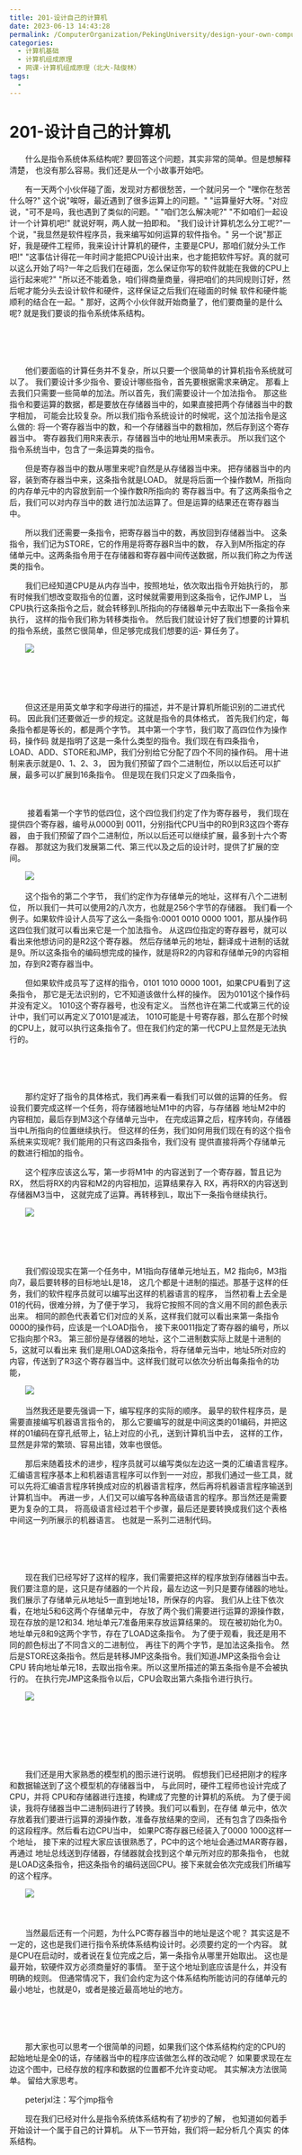 ```yaml
---
title: 201-设计自己的计算机
date: 2023-06-13 14:43:28
permalink: /ComputerOrganization/PekingUniversity/design-your-own-computer
categories:
  - 计算机基础
  - 计算机组成原理
  - 网课-计算机组成原理（北大-陆俊林）
tags:
  - 
---
```

# 201-设计自己的计算机

　　什么是指令系统体系结构呢? 要回答这个问题，其实非常的简单。但是想解释清楚， 也没有那么容易。我们还是从一个小故事开始吧。  
<!-- more -->
　　有一天两个小伙伴碰了面，发现对方都很愁苦，一个就问另一个 "嘿你在愁苦什么呀?" 这个说"唉呀，最近遇到了很多运算上的问题。" "运算量好大呀。"对应说，"可不是吗，我也遇到了类似的问题。" "咱们怎么解决呢?" "不如咱们一起设计一个计算机吧!" 就说好啊，两人就一拍即和。 "我们设计计算机怎么分工呢?"一个说，"我显然是软件程序员，我来编写如何运算的软件指令。" 另一个说"那正好，我是硬件工程师，我来设计计算机的硬件，主要是CPU，那咱们就分头工作吧!" "这事估计得花一年时间才能把CPU设计出来，也才能把软件写好。真的就可以这么开始了吗?一年之后我们在碰面，怎么保证你写的软件就能在我做的CPU上运行起来呢?" "所以还不能着急，咱们得商量商量，得把咱们的共同规则订好，然后呢才能分头去设计软件和硬件，这样保证之后我们在碰面的时候 软件和硬件能顺利的结合在一起。" 那好，这两个小伙伴就开始商量了，他们要商量的是什么呢? 就是我们要谈的指令系统体系结构。

　　‍

　　‍

　　他们要面临的计算任务并不复杂，所以只要一个很简单的计算机指令系统就可以了。 我们要设计多少指令、要设计哪些指令，首先要根据需求来确定。 那看上去我们只需要一些简单的加法。所以首先，我们需要设计一个加法指令。 那这些指令和要运算的数据，都是要放在存储器当中的，如果直接把两个存储器当中的数字相加， 可能会比较复杂。所以我们指令系统设计的时候呢，这个加法指令是这么做的: 将一个寄存器当中的数，和一个存储器当中的数相加，然后存到这个寄存器当中。 寄存器我们用R来表示，存储器当中的地址用M来表示。 所以我们这个指令系统当中，包含了一条运算类的指令。 

　　但是寄存器当中的数从哪里来呢?自然是从存储器当中来。 把存储器当中的内容，装到寄存器当中来，这条指令就是LOAD。 就是将后面一个操作数M，所指向的内存单元中的内容放到前一个操作数R所指向的 寄存器当中。有了这两条指令之后，我们可以对内存当中的数 进行加法运算了。但是运算的结果还在寄存器当中。

　　所以我们还需要一条指令，把寄存器当中的数，再放回到存储器当中。 这条指令，我们记为STORE，它的作用是将寄存器R当中的数， 存入到M所指定的存储单元中。这两条指令用于在存储器和寄存器中间传送数据，所以我们称之为传送类的指令。 

　　我们已经知道CPU是从内存当中，按照地址，依次取出指令开始执行的， 那有时候我们想改变取指令的位置，这时候就需要用到这条指令，记作JMP L， 当CPU执行这条指令之后，就会转移到L所指向的存储器单元中去取出下一条指令来执行， 这样的指令我们称为转移类指令。 然后我们就设计好了我们想要的计算机的指令系统，虽然它很简单，但足够完成我们想要的运- 算任务了。

　　![](https://image.peterjxl.com/blog/image-20220918114050-7wma5hf.png)​

　　‍

　　‍

　　但这还是用英文单字和字母进行的描述，并不是计算机所能识别的二进式代码。 因此我们还要做近一步的规定。这就是指令的具体格式， 首先我们约定，每条指令都是等长的，都是两个字节。 其中第一个字节，我们取了高四位作为操作码，操作码 就是指明了这是一条什么类型的指令。我们现在有四条指令， LOAD、ADD、STORE和JMP，我们分别给它分配了四个不同的操作码。 用十进制来表示就是0、1、2、3， 因为我们预留了四个二进制位，所以以后还可以扩展，最多可以扩展到16条指令。 但是现在我们只定义了四条指令，

　　‍

　　 接着看第一个字节的低四位，这个四位我们约定了作为寄存器号， 我们现在提供四个寄存器，编号从0000到 0011，分别指代CPU当中的R0到R3这四个寄存器， 由于我们预留了四个二进制位，所以以后还可以继续扩展，最多到十六个寄存器。 那就这为我们发展第二代、第三代以及之后的设计时，提供了扩展的空间。 

　　![](https://image.peterjxl.com/blog/image-20220918114514-4m6d6qm.png)​

　　这个指令的第二个字节， 我们约定作为存储单元的地址，这样有八个二进制位， 所以我们一共可以使用2的八次方，也就是256个字节的存储器。 我们看一个例子。如果软件设计人员写了这么一条指令:0001 0010 0000 1001，那从操作码 这四位我们就可以看出来它是一个加法指令。 从这四位指定的寄存器号，就可以看出来他想访问的是R2这个寄存器。 然后存储单元的地址，翻译成十进制的话就是9。所以这条指令的编码想完成的操作，就是将R2的内容和存储单元9的内容相加，存到R2寄存器当中。 

　　但如果软件成员写了这样的指令，0101 1010 0000 1001，如果CPU看到了这条指令， 那它是无法识别的，它不知道该做什么样的操作。 因为0101这个操作码并没有定义。 1010这个寄存器号，也没有定义。 当然也许在第二代或第三代的设计中，我们可以再定义了0101是减法， 1010可能是十号寄存器，那么在那个时候的CPU上，就可以执行这条指令了。但在我们约定的第一代CPU上显然是无法执行的。 

　　‍

　　‍

　　那约定好了指令的具体格式，我们再来看一看我们可以做的运算的任务。 假设我们要完成这样一个任务，将存储器地址M1中的内容，与存储器 地址M2中的内容相加，最后存到M3这个存储单元当中， 在完成运算之后，程序转向，存储器当中L所指向的位置继续执行。 但这样的任务，我们如何用我们现在有的这个指令系统来实现呢? 我们能用的只有这四条指令，我们没有 提供直接将两个存储单元的数进行相加的指令。

　　这个程序应该这么写，第一步将M1中 的内容送到了一个寄存器，暂且记为RX， 然后将RX的内容和M2的内容相加，运算结果存入 RX，再将RX的内容送到存储器M3当中， 这就完成了运算。再转移到L，取出下一条指令继续执行。

　　![](https://image.peterjxl.com/blog/image-20220918114657-st4freo.png)​

　　‍

　　‍

　　我们假设现实在第一个任务中，M1指向存储单元地址五，M2 指向6，M3指向7，最后要转移的目标地址L是18， 这几个都是十进制的描述。那基于这样的任务，我们的软件程序员就可以编写出这样的机器语言的程序， 当然初看上去全是01的代码，很难分辨，为了便于学习， 我将它按照不同的含义用不同的颜色表示出来。 相同的颜色代表着它们对应的关系，这样我们就可以看出来第一条指令 0000的操作码，应该是一个LOAD指令， 接下来0011指定了寄存器的编号，所以它指向那个R3。 第三部份是存储器的地址，这个二进制数实际上就是十进制的5，这就可以看出来 我们是用LOAD这条指令，将存储单元当中，地址5所对应的内容，传送到了R3这个寄存器当中。这样我们就可以依次分析出每条指令的功能，

　　![](https://image.peterjxl.com/blog/image-20220918114841-mqjksgz.png)​

　　当然我还是要先强调一下，编写程序的实际的顺序。 最早的软件程序员，是需要直接编写机器语言指令的， 那么它要编写的就是中间这类的01编码，并把这样的01编码在穿孔纸带上，钻上对应的小孔，送到计算机当中去， 这样的工作，显然是非常的繁琐、容易出错，效率也很低。 

　　那后来随着技术的进步，程序员就可以编写类似左边这一类的汇编语言程序。 汇编语言程序基本上和机器语言程序可以作到一一对应，那我们通过一些工具，就可以先将汇编语言程序转换成对应的机器语言程序，然后再将机器语言程序输送到计算机当中。 再进一步，人们又可以编写各种高级语言的程序。那当然还是需要更为复杂的工具， 将高级语言经过若干个步骤，最后还是要转换成我们这个表格中间这一列所展示的机器语言。 也就是一系列二进制代码。 

　　‍

　　‍

　　现在我们已经写好了这样的程序，我们需要把这样的程序放到存储器当中去。 我们要注意的是，这只是存储器的一个片段，最左边这一列只是要存储器的地址。 我们展示了存储单元从地址5一直到地址18，所保存的内容。 我们从上往下依次看，在地址5和6这两个存储单元中， 存放了两个我们需要进行运算的源操作数，现在存放的是12和34. 地址单元7准备用来存放运算结果的。 现在被初始化为0。地址单元8和9这两个字节，存在了LOAD这条指令。 为了便于观看，我还是用不同的颜色标出了不同含义的二进制位， 再往下的两个字节，是加法这条指令。 然后是STORE这条指令。然后是转移JMP这条指令。我们知道JMP这条指令会让CPU 转向地址单元18，去取出指令来。所以这里所描述的第五条指令是不会被执行的。 在执行完JMP这条指令以后，CPU会取出第六条指令进行执行。

　　![](https://image.peterjxl.com/blog/image-20220918115014-k2fcbjp.png)​

　　‍

　　‍

　　‍

　　我们还是用大家熟悉的模型机的图示进行说明。 假想我们已经把刚才的程序和数据输送到了这个模型机的存储器当中， 与此同时，硬件工程师也设计完成了CPU，并将 CPU和存储器进行连接，构建成了完整的计算机的系统。 为了便于阅读，我将存储器当中二进制码进行了转换。我们可以看到，在存储 单元中，依次存放着我们要进行运算的源操作数，准备存放结果的空间， 还有包含了四条指令的这段程序。然后看右边CPU当中， 如果PC寄存器已经装入了0000 1000这样一个地址， 接下来的过程大家应该很熟悉了，PC中的这个地址会通过MAR寄存器，再通过 地址总线送到存储器，存储器就会找到这个单元所对应的那条指令， 也就是LOAD这条指令，把这条指令的编码送回CPU。接下来就会依次完成我们所编写的这个程序。 

　　![](https://image.peterjxl.com/blog/image-20220918115148-iok0yiz.png)​

　　‍

　　当然最后还有一个问题，为什么PC寄存器当中的地址是这个呢？ 其实这是不一定的，这也是我们进行指令系统体系结构设计时。必须要约定的一个内容。 就是CPU在启动时，或者说在复位完成之后，第一条指令从哪里开始取出。 这也是最开始，软硬件双方必须商量好的事情。 至于这个地址到底应该是什么，并没有明确的规则。 但通常情况下，我们会约定为这个体系结构所能访问的存储单元的最小地址，也就是0，或者是接近最高地址的地方。 

　　‍

　　‍

　　那大家也可以思考一个很简单的问题，如果我们这个体系结构约定的CPU的 起始地址是全0的话，存储器当中的程序应该做怎么样的改动呢？ 如果要求现在左边这个图中，已经存放的程序和数据的位置都不允许变动呢。 其实解决方法很简单。 留给大家思考。

　　peterjxl注：写个jmp指令

　　现在我们已经对什么是指令系统体系结构有了初步的了解， 也知道如何着手开始设计一个属于自己的计算机。 从下一节开始，我们将一起分析几个真实 的体系结构。

　　‍

